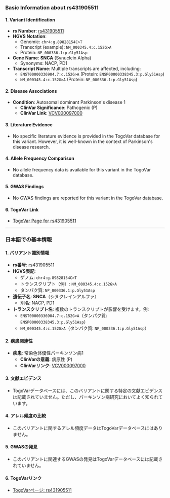 ### Basic Information about rs431905511

#### 1. **Variant Identification**
- **rs Number**: [rs431905511](https://identifiers.org/dbsnp/rs431905511)
- **HGVS Notation**:
  - Genomic: `chr4:g.89828154C>T`
  - Transcript (example): `NM_000345.4:c.152G>A`
  - Protein: `NP_000336.1:p.Gly51Asp`
- **Gene Name**: **SNCA** (Synuclein Alpha)
  - Synonyms: NACP, PD1
- **Transcript Name**: Multiple transcripts are affected, including:
  - `ENST00000336904.7:c.152G>A` (Protein: `ENSP00000338345.3:p.Gly51Asp`)
  - `NM_000345.4:c.152G>A` (Protein: `NP_000336.1:p.Gly51Asp`)

#### 2. **Disease Associations**
- **Condition**: Autosomal dominant Parkinson's disease 1
  - **ClinVar Significance**: Pathogenic (P)
  - **ClinVar Link**: [VCV000097000](https://www.ncbi.nlm.nih.gov/clinvar/variation/97000)

#### 3. **Literature Evidence**
- No specific literature evidence is provided in the TogoVar database for this variant. However, it is well-known in the context of Parkinson's disease research.

#### 4. **Allele Frequency Comparison**
- No allele frequency data is available for this variant in the TogoVar database.

#### 5. **GWAS Findings**
- No GWAS findings are reported for this variant in the TogoVar database.

#### 6. **TogoVar Link**
- [TogoVar Page for rs431905511](https://togovar.org/variant/rs431905511)

---

### 日本語での基本情報

#### 1. **バリアント識別情報**
- **rs番号**: [rs431905511](https://identifiers.org/dbsnp/rs431905511)
- **HGVS表記**:
  - ゲノム: `chr4:g.89828154C>T`
  - トランスクリプト（例）: `NM_000345.4:c.152G>A`
  - タンパク質: `NP_000336.1:p.Gly51Asp`
- **遺伝子名**: **SNCA**（シヌクレインアルファ）
  - 別名: NACP, PD1
- **トランスクリプト名**: 複数のトランスクリプトが影響を受けます。例:
  - `ENST00000336904.7:c.152G>A`（タンパク質: `ENSP00000338345.3:p.Gly51Asp`）
  - `NM_000345.4:c.152G>A`（タンパク質: `NP_000336.1:p.Gly51Asp`）

#### 2. **疾患関連性**
- **疾患**: 常染色体優性パーキンソン病1
  - **ClinVarの意義**: 病原性 (P)
  - **ClinVarリンク**: [VCV000097000](https://www.ncbi.nlm.nih.gov/clinvar/variation/97000)

#### 3. **文献エビデンス**
- TogoVarデータベースには、このバリアントに関する特定の文献エビデンスは記載されていません。ただし、パーキンソン病研究においてよく知られています。

#### 4. **アレル頻度の比較**
- このバリアントに関するアレル頻度データはTogoVarデータベースにはありません。

#### 5. **GWASの発見**
- このバリアントに関連するGWASの発見はTogoVarデータベースには記載されていません。

#### 6. **TogoVarリンク**
- [TogoVarページ: rs431905511](https://togovar.org/variant/rs431905511)